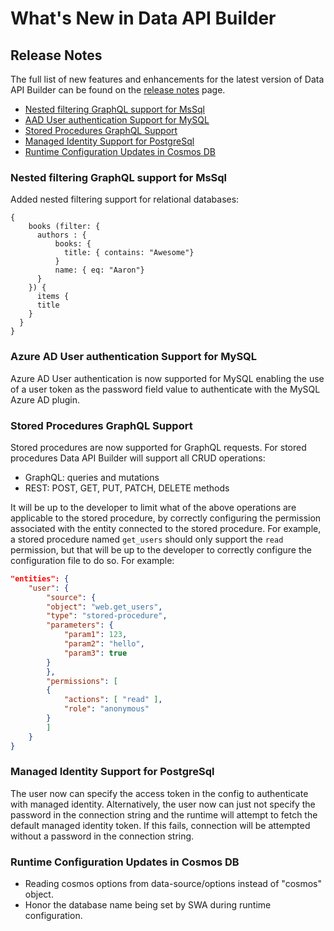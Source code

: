 # What's New in Data API Builder

## Release Notes

The full list of new features and enhancements for the latest version of Data API Builder can be found on the [release notes](https://github.com/Azure/data-api-builder/tags) page.

- [Nested filtering GraphQL support for MsSql](#nested-filtering-graphql-support-for-mssql)
- [AAD User authentication Support for MySQL](#aad-user-authentication-support-for-mysql)
- [Stored Procedures GraphQL Support](#stored-procedures-graphql-support)
- [Managed Identity Support for PostgreSql](#managed-identity-support-for-postgresql)
- [Runtime Configuration Updates in Cosmos DB](#runtime-configuration-updates-in-cosmos-db)

### Nested filtering GraphQL support for MsSql

Added nested filtering support for relational databases:

```sample request
{
    books (filter: {
      authors : {
          books: {
            title: { contains: "Awesome"}
          }
          name: { eq: "Aaron"}
      }
    }) {
      items {
      title
    }
  }
}
```

### Azure AD User authentication Support for MySQL

Azure AD User authentication is now supported for MySQL enabling the use of a user token as the password field value to authenticate with the MySQL Azure AD plugin.

### Stored Procedures GraphQL Support

Stored procedures are now supported for GraphQL requests.
For stored procedures Data API Builder will support all CRUD operations:

- GraphQL: queries and mutations
- REST: POST, GET, PUT, PATCH, DELETE methods

It will be up to the developer to limit what of the above operations are applicable to the stored procedure, by correctly configuring the permission associated with the entity connected to the stored procedure. For example, a stored procedure named `get_users` should only support the `read` permission, but that will be up to the developer to correctly configure the configuration file to do so. For example:

```json
"entities": {
    "user": {
        "source": {
        "object": "web.get_users",
        "type": "stored-procedure",
        "parameters": {
            "param1": 123,
            "param2": "hello",
            "param3": true
        }
        },
        "permissions": [
        {
            "actions": [ "read" ],
            "role": "anonymous"
        }
        ]
    }
}
```

### Managed Identity Support for PostgreSql

The user now can specify the access token in the config to authenticate with managed identity. Alternatively, the user now can just not specify the password in the connection string and the runtime will attempt to fetch the default managed identity token. If this fails, connection will be attempted without a password in the connection string.

### Runtime Configuration Updates in Cosmos DB

- Reading cosmos options from data-source/options instead of "cosmos" object.
- Honor the database name being set by SWA during runtime configuration.


